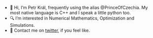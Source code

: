 - 👋 Hi, I’m Petr Král, frequently using the alias @PrinceOfCzechia. My most native language is C++ and I speak a little python too.
- :mag: I’m interested in Numerical Mathematics, Optimization and Simulations.
- :envelope_with_arrow: Contact me on [twitter](https://twitter.com/PrinceOfCzechia), if you feel like.

<!---
PrinceOfCzechia/PrinceOfCzechia is a ✨ special ✨ repository because its `README.md` (this file) appears on your GitHub profile.
You can click the Preview link to take a look at your changes.
--->
